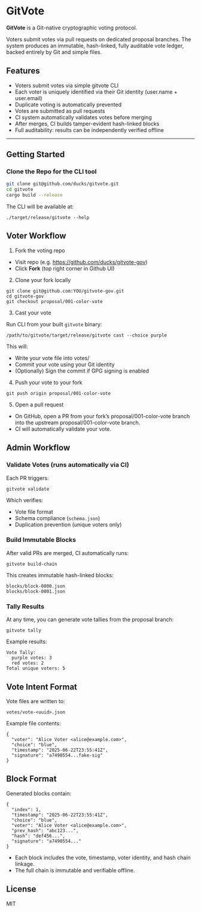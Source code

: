 # GitVote

**GitVote** is a Git-native cryptographic voting protocol.

Voters submit votes via pull requests on dedicated proposal branches. The
system produces an immutable, hash-linked, fully auditable vote ledger, backed
entirely by Git and simple files.

## Features

- Voters submit votes via simple gitvote CLI
- Each voter is uniquely identified via their Git identity (user.name + user.email)
- Duplicate voting is automatically prevented
- Votes are submitted as pull requests
- CI system automatically validates votes before merging
- After merges, CI builds tamper-evident hash-linked blocks
- Full auditability: results can be independently verified offline

---

## Getting Started

### Clone the Repo for the CLI tool

```bash
git clone git@github.com/ducks/gitvote.git
cd gitvote
cargo build --release
```

The CLI will be available at:
```
./target/release/gitvote --help
```

## Voter Workflow

1. Fork the voting repo
- Visit repo (e.g. https://github.com/ducks/gitvote-gov)
- Click **Fork** (top right corner in Github UI)

2. Clone your fork locally
```
git clone git@github.com:YOU/gitvote-gov.git
cd gitvote-gov
git checkout proposal/001-color-vote
```

3. Cast your vote

Run CLI from your built `gitvote` binary:

`/path/to/gitvote/target/release/gitvote cast --choice purple`

This will:
- Write your vote file into votes/
- Commit your vote using your Git identity
- (Optionally) Sign the commit if GPG signing is enabled

4. Push your vote to your fork

`git push origin proposal/001-color-vote`

5. Open a pull request

- On GitHub, open a PR from your fork’s proposal/001-color-vote branch
into the upstream proposal/001-color-vote branch.
- CI will automatically validate your vote.

## Admin Workflow

### Validate Votes (runs automatically via CI)

Each PR triggers:

`gitvote validate`

Which verifies:
- Vote file format
- Schema compliance (`schema.json`)
- Duplication prevention (unique voters only)

### Build Immutable Blocks

After valid PRs are merged, CI automatically runs:

`gitvote build-chain`

This creates immutable hash-linked blocks:

```
blocks/block-0000.json
blocks/block-0001.json
```

### Tally Results

At any time, you can generate vote tallies from the proposal branch:

`gitvote tally`

Example results:

```
Vote Tally:
  purple votes: 3
  red votes: 2
Total unique voters: 5
```

## Vote Intent Format

Vote files are written to:

`votes/vote-<uuid>.json`

Example file contents:

```
{
  "voter": "Alice Voter <alice@example.com>",
  "choice": "blue",
  "timestamp": "2025-06-22T23:55:41Z",
  "signature": "a7490554...fake-sig"
}
```

## Block Format

Generated blocks contain:

```
{
  "index": 1,
  "timestamp": "2025-06-22T23:55:41Z",
  "choice": "blue",
  "voter": "Alice Voter <alice@example.com>",
  "prev_hash": "abc123...",
  "hash": "def456...",
  "signature": "a7490554..."
}
```

- Each block includes the vote, timestamp, voter identity, and hash chain linkage.
- The full chain is immutable and verifiable offline.


## License
MIT

